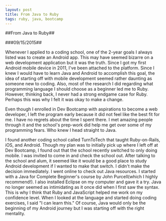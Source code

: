 ```yaml
---
layout: post
title: From Java to Ruby
tags: ruby, java, bootcamp
---
```

##From Java to Ruby##

###09/15/2015##

Whenever I applied to a coding school, one of the 2-year goals I always listed was to create an Android app. This may have seemed bizarre on a web development application but it was the truth. Since I got my first Android
mobile device in 2011, I've been attached to the platform. Since I knew I would have to learn Java and Android to accomplish this goal, the idea of starting off with mobile development seemed rather daunting as someone new to coding. Also, most of the research I did regarding what programming language I should choose as a beginner led me to Ruby. However, thinking back, I never had a strong endgame case for Ruby. Perhaps this was why I felt it was okay to make a change.

Even though I enrolled in Dev Bootcamp with aspirations to become a web developer, I left the program early because it did not feel like the best fit for me. I have no regrets about the time I spent there. I met amazing people through it and the school's prep-work did help me get over some of my programming fears. Who knew I head straight to Java.

I found another coding school called TurnToTech that taught Ruby-on-Rails, iOS, and Android. Though my plan was to initially pick up where I left off at Dev Bootcamp, I found out that the school recently switched to only doing mobile. I was invited to come in and check the school out. After talking to the school and alum, it seemed like it would be a good place to study Android development if I wanted to make that switch. I didn't make the decision immediately. I went online to check out Java resources. I started with a Java for Complete Beginner's course by John Purcell(which I highly recommend!). I also installed Eclipse on my computer and gave it a try. Java no longer seemed as intimidating as it once did when I first saw the syntax. This is why I think that Ruby and JavaScript helped me work on my confidence level. When I looked at the language and started doing coding exercises, I said "I can learn this." Of course, Java would only be the beginning of my Android journey but I was starting off with the right mentality.